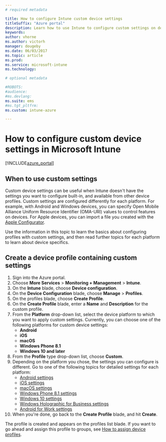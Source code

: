 ```yaml
---
# required metadata

title: How to configure Intune custom device settings
titleSuffix: "Azure portal"
description: Learn how to use Intune to configure custom settings on devices you manage."
keywords:
author: vhorne
ms.author: victorh
manager: dougeby
ms.date: 06/03/2017
ms.topic: article
ms.prod:
ms.service: microsoft-intune
ms.technology:

# optional metadata

#ROBOTS:
#audience:
#ms.devlang:
ms.suite: ems
#ms.tgt_pltfrm:
ms.custom: intune-azure

---
```


# How to configure custom device settings in Microsoft Intune

[!INCLUDE[azure_portal](./includes/azure_portal.md)]

## When to use custom settings

Custom device settings can be useful when Intune doesn't have the settings you want to configure built-in, and available from other device profiles.
Custom settings are configured differently for each platform. For example, with Android and Windows devices, you can specify Open Mobile Alliance Uniform Resource Identifier (OMA-URI) values to control features on devices. For Apple devices, you can import a file you created with the [Apple Configurator](https://itunes.apple.com/us/app/apple-configurator-2/id1037126344?mt=12).

Use the information in this topic to learn the basics about configuring profiles with custom settings, and then read further topics for each platform to learn about device specifics.

## Create a device profile containing custom settings

1. Sign into the Azure portal.
2. Choose **More Services** > **Monitoring + Management** > **Intune**.
3. On the **Intune** blade, choose **Device configuration**.
2. On the **Device Configuration** blade, choose **Manage** > **Profiles**.
3. On the profiles blade, choose **Create Profile**.
4. On the **Create Profile** blade, enter a **Name** and **Description** for the custom profile.
5. From the **Platform** drop-down list, select the device platform to which you want to apply custom settings. Currently, you can choose one of the following platforms for custom device settings:
	- **Android**
	- **iOS**
	- **macOS**
	- **Windows Phone 8.1**
	- **Windows 10 and later**
6. From the **Profile** type drop-down list, choose **Custom**.
7. Depending on the platform you chose, the settings you can configure is different. Go to one of the following topics for detailed settings for each platform:
	- [Android settings](custom-settings-android.md)
	- [iOS settings](custom-settings-ios.md)
	- [macOS settings](custom-settings-macos.md)
	- [Windows Phone 8.1 settings](custom-settings-windows-phone-8-1.md)
	- [Windows 10 settings](custom-settings-windows-10.md)
	- [Windows Holographic for Business settings](custom-settings-windows-holographic.md)
	- [Android for Work settings](custom-settings-android-for-work.md)
8. When you're done, go back to the **Create Profile** blade, and hit **Create**.

The profile is created and appears on the profiles list blade.
If you want to go ahead and assign this profile to groups, see [How to assign device profiles](device-profile-assign.md).
